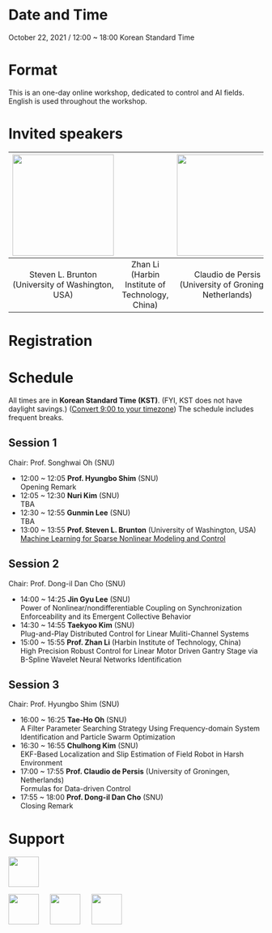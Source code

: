 # Date and Time

October 22, 2021 / 12:00 ~ 18:00 Korean Standard Time

# Format

This is an one-day online workshop, dedicated to control and AI fields. 
English is used throughout the workshop.

# Invited speakers


| <img src="{{site.baseurl}}/image/Steve4smallCroppedJPG.jpg" height="200"> | | <img src="{{site.baseurl}}/image/claudio_low.jpg" height="200"> | 
| :-: | :-: | :-: |
| Steven L. Brunton <br /> (University of Washington, USA) | Zhan Li <br /> (Harbin Institute of Technology, China) | Claudio de Persis <br /> (University of Groningen, Netherlands) |



# Registration


# Schedule

All times are in **Korean Standard Time (KST)**. (FYI, KST does not have daylight savings.) ([Convert 9:00 to
your timezone](https://arewemeetingyet.com/Stockholm/2021-05-10/09:00))
The schedule includes frequent breaks.

## Session 1
Chair: Prof. Songhwai Oh (SNU)

- 12:00 ~ 12:05 **Prof. Hyungbo Shim** (SNU)  
 Opening Remark  
- 12:05 ~ 12:30 **Nuri Kim** (SNU)  
 TBA
- 12:30 ~ 12:55 **Gunmin Lee** (SNU)  
 TBA
- 13:00 ~ 13:55 **Prof. Steven L. Brunton** (University of Washington, USA)  
 [Machine Learning for Sparse Nonlinear Modeling and Control](@/audience.md)

## Session 2
Chair: Prof. Dong-il Dan Cho (SNU)

- 14:00 ~ 14:25 **Jin Gyu Lee** (SNU)  
 Power of Nonlinear/nondifferentiable Coupling on Synchronization Enforceability and its Emergent Collective Behavior
- 14:30 ~ 14:55 **Taekyoo Kim** (SNU)  
 Plug-and-Play Distributed Control for Linear Muliti-Channel Systems
- 15:00 ~ 15:55 **Prof. Zhan Li** (Harbin Institute of Technology, China)  
 High Precision Robust Control for Linear Motor Driven Gantry Stage via B-Spline Wavelet Neural Networks Identification
 
## Session 3
Chair: Prof. Hyungbo Shim (SNU)

- 16:00 ~ 16:25 **Tae-Ho Oh** (SNU)  
 A Filter Parameter Searching Strategy Using Frequency-domain System Identification and Particle Swarm Optimization
- 16:30 ~ 16:55 **Chulhong Kim** (SNU)  
 EKF-Based Localization and Slip Estimation of Field Robot in Harsh Environment
- 17:00 ~ 17:55 **Prof. Claudio de Persis** (University of Groningen, Netherlands)  
 Formulas for Data-driven Control
- 17:55 ~ 18:00 **Prof. Dong-il Dan Cho** (SNU)  
 Closing Remark


# Support

<img src="{{site.baseurl}}/logo-bk21it.png" height="60">

<img src="{{site.baseurl}}/NML.jfif" height="60"> &emsp; <img src="{{site.baseurl}}/RLLAB.jpg" height="60"> &emsp; <img src="{{site.baseurl}}/CDSL.jpg" height="60">


